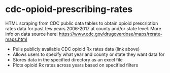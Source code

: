 # cdc-opioid-prescribing-rates
HTML scraping from CDC public data tables to obtain opioid prescription rates data for past few years 2006-2017 at county and/or state level. More info on data source here: https://www.cdc.gov/drugoverdose/maps/rxrate-maps.html

* Pulls publicly available CDC opioid Rx rates data (link above)
* Allows users to specify what year and county or state they want data for
* Stores data in the specified directory as an excel file
* Plots opioid Rx rates across years based on specified filters 
